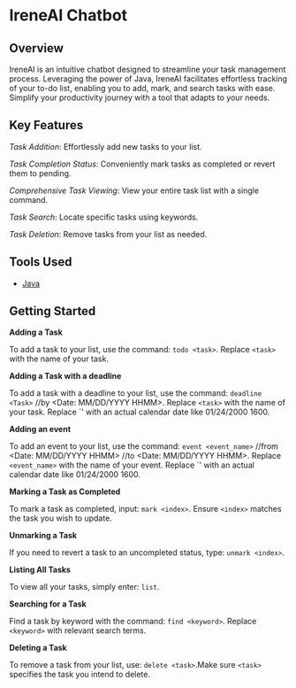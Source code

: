 # IreneAI Chatbot

## Overview

IreneAI is an intuitive chatbot designed to streamline your task management process. Leveraging the power of Java, IreneAI facilitates effortless tracking of your to-do list, enabling you to add, mark, and search tasks with ease. Simplify your productivity journey with a tool that adapts to your needs.

## Key Features

*Task Addition*: Effortlessly add new tasks to your list.

*Task Completion Status*: Conveniently mark tasks as completed or revert them to pending.

*Comprehensive Task Viewing*: View your entire task list with a single command.

*Task Search*: Locate specific tasks using keywords.

*Task Deletion*: Remove tasks from your list as needed.

## Tools Used

- [Java](https://www.java.com/en/)

## Getting Started

**Adding a Task**

To add a task to your list, use the command: `todo <task>`. Replace `<task>` with the name of your task.

**Adding a Task with a deadline**

To add a task with a deadline to your list, use the command: `deadline <Task>` //by <Date: MM/DD/YYYY HHMM>. Replace `<task>` with the name of your task. Replace `<Date>' with an actual calendar date like 01/24/2000 1600.

**Adding an event**

To add an event to your list, use the command: `event <event_name>` //from <Date: MM/DD/YYYY HHMM> //to <Date: MM/DD/YYYY HHMM>. Replace `<event_name>` with the name of your event. Replace `<Date>' with an actual calendar date like 01/24/2000 1600.

**Marking a Task as Completed**

To mark a task as completed, input: `mark <index>`. Ensure `<index>` matches the task you wish to update.

**Unmarking a Task**

If you need to revert a task to an uncompleted status, type: `unmark <index>`.

**Listing All Tasks**

To view all your tasks, simply enter: `list`.

**Searching for a Task**

Find a task by keyword with the command: `find <keyword>`. Replace `<keyword>` with relevant search terms.

**Deleting a Task**

To remove a task from your list, use: `delete <task>`.Make sure `<task>` specifies the task you intend to delete.
